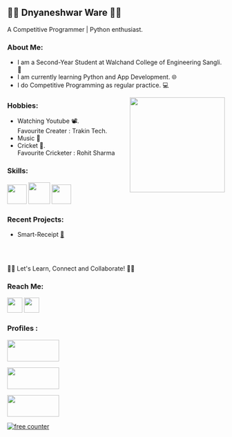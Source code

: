 ## 👨‍💻 Dnyaneshwar Ware 👨‍💻
A Competitive Programmer | Python enthusiast.

### About Me:
+ I am a Second-Year Student at Walchand College of Engineering Sangli. 🏫
+ I am currently learning Python and App Development. 🌐
+ I do Competitive Programming as regular practice. 💻

<img align="right" src="https://media.giphy.com/media/dZX3AduGrY3uJ7qCsx/source.gif" width="220">

### Hobbies:
  + Watching Youtube 📽.<br>
  Favourite Creater : Trakin Tech. 
  + Music 🎵
  + Cricket 🏏.<br>
  Favourite Cricketer : Rohit Sharma
  
### Skills:  
<img src="https://image.flaticon.com/icons/svg/1822/1822899.svg" width="45"> <img src="https://cdn.iconscout.com/icon/free/png-512/c-programming-569564.png" width="50">  <img src="https://user-images.githubusercontent.com/42747200/46140125-da084900-c26d-11e8-8ea7-c45ae6306309.png" width="45">  
  
### Recent Projects:
  + Smart-Receipt <a href="https://github.com/Dnyaneshwar-dev/Smart-Receipt-Generator"> 📎 </a>

<br>
<br>


🤝🏻 Let's Learn, Connect and Collaborate! 🤝🏻

### Reach Me:
<a href="https://www.linkedin.com/in/dnyaneshwar2023/"><img src="https://image.flaticon.com/icons/svg/174/174857.svg" width="35"></a>   <a href="https://www.instagram.com/dnyaneshwar9987/"><img src="https://image.flaticon.com/icons/svg/174/174855.svg" width="35"></a>    

### Profiles :
<a href="https://codeforces.com/profile/CodingBeast23"><img src = "https://sta.codeforces.com/s/26835/images/codeforces-logo-with-telegram.png" width = "120" height = "50"></a>

<a href="https://www.codechef.com/users/dpw4112001"><img src = "https://www.codechef.com/sites/all/themes/abessive/logo.svg" width = "120" height = "50"></a>

<a href="https://www.hackerearth.com/@dpw4112001"><img src = "https://blog-c7ff.kxcdn.com/blog/wp-content/uploads/2015/09/logo_new.png" width = "120" height = "50"></a>



<!-- Start of WebFreeCounter Code -->
<a href="https://www.webfreecounter.com/" target="_blank"><img src="https://www.webfreecounter.com/hit.php?id=gnnqkn&nd=6&style=47" border="0" alt="free counter"></a>
<!-- End of WebFreeCounter Code -->                                   
                                    
